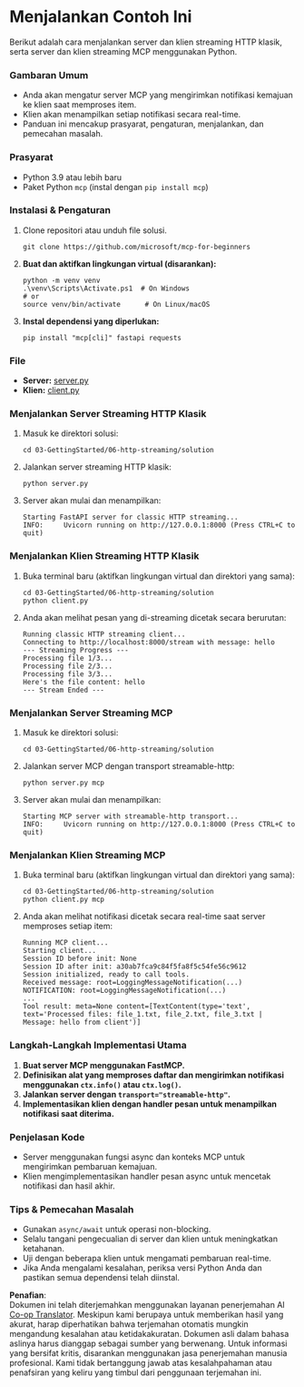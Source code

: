 <!--
CO_OP_TRANSLATOR_METADATA:
{
  "original_hash": "67ecbca6a060477ded3e13ddbeba64f7",
  "translation_date": "2025-08-18T17:44:05+00:00",
  "source_file": "03-GettingStarted/06-http-streaming/solution/python/README.md",
  "language_code": "id"
}
-->
# Menjalankan Contoh Ini

Berikut adalah cara menjalankan server dan klien streaming HTTP klasik, serta server dan klien streaming MCP menggunakan Python.

### Gambaran Umum

- Anda akan mengatur server MCP yang mengirimkan notifikasi kemajuan ke klien saat memproses item.
- Klien akan menampilkan setiap notifikasi secara real-time.
- Panduan ini mencakup prasyarat, pengaturan, menjalankan, dan pemecahan masalah.

### Prasyarat

- Python 3.9 atau lebih baru
- Paket Python `mcp` (instal dengan `pip install mcp`)

### Instalasi & Pengaturan

1. Clone repositori atau unduh file solusi.

   ```pwsh
   git clone https://github.com/microsoft/mcp-for-beginners
   ```

1. **Buat dan aktifkan lingkungan virtual (disarankan):**

   ```pwsh
   python -m venv venv
   .\venv\Scripts\Activate.ps1  # On Windows
   # or
   source venv/bin/activate      # On Linux/macOS
   ```

1. **Instal dependensi yang diperlukan:**

   ```pwsh
   pip install "mcp[cli]" fastapi requests
   ```

### File

- **Server:** [server.py](../../../../../../03-GettingStarted/06-http-streaming/solution/python/server.py)
- **Klien:** [client.py](../../../../../../03-GettingStarted/06-http-streaming/solution/python/client.py)

### Menjalankan Server Streaming HTTP Klasik

1. Masuk ke direktori solusi:

   ```pwsh
   cd 03-GettingStarted/06-http-streaming/solution
   ```

2. Jalankan server streaming HTTP klasik:

   ```pwsh
   python server.py
   ```

3. Server akan mulai dan menampilkan:

   ```
   Starting FastAPI server for classic HTTP streaming...
   INFO:     Uvicorn running on http://127.0.0.1:8000 (Press CTRL+C to quit)
   ```

### Menjalankan Klien Streaming HTTP Klasik

1. Buka terminal baru (aktifkan lingkungan virtual dan direktori yang sama):

   ```pwsh
   cd 03-GettingStarted/06-http-streaming/solution
   python client.py
   ```

2. Anda akan melihat pesan yang di-streaming dicetak secara berurutan:

   ```text
   Running classic HTTP streaming client...
   Connecting to http://localhost:8000/stream with message: hello
   --- Streaming Progress ---
   Processing file 1/3...
   Processing file 2/3...
   Processing file 3/3...
   Here's the file content: hello
   --- Stream Ended ---
   ```

### Menjalankan Server Streaming MCP

1. Masuk ke direktori solusi:
   ```pwsh
   cd 03-GettingStarted/06-http-streaming/solution
   ```
2. Jalankan server MCP dengan transport streamable-http:
   ```pwsh
   python server.py mcp
   ```
3. Server akan mulai dan menampilkan:
   ```
   Starting MCP server with streamable-http transport...
   INFO:     Uvicorn running on http://127.0.0.1:8000 (Press CTRL+C to quit)
   ```

### Menjalankan Klien Streaming MCP

1. Buka terminal baru (aktifkan lingkungan virtual dan direktori yang sama):
   ```pwsh
   cd 03-GettingStarted/06-http-streaming/solution
   python client.py mcp
   ```
2. Anda akan melihat notifikasi dicetak secara real-time saat server memproses setiap item:
   ```
   Running MCP client...
   Starting client...
   Session ID before init: None
   Session ID after init: a30ab7fca9c84f5fa8f5c54fe56c9612
   Session initialized, ready to call tools.
   Received message: root=LoggingMessageNotification(...)
   NOTIFICATION: root=LoggingMessageNotification(...)
   ...
   Tool result: meta=None content=[TextContent(type='text', text='Processed files: file_1.txt, file_2.txt, file_3.txt | Message: hello from client')]
   ```

### Langkah-Langkah Implementasi Utama

1. **Buat server MCP menggunakan FastMCP.**
2. **Definisikan alat yang memproses daftar dan mengirimkan notifikasi menggunakan `ctx.info()` atau `ctx.log()`.**
3. **Jalankan server dengan `transport="streamable-http"`.**
4. **Implementasikan klien dengan handler pesan untuk menampilkan notifikasi saat diterima.**

### Penjelasan Kode
- Server menggunakan fungsi async dan konteks MCP untuk mengirimkan pembaruan kemajuan.
- Klien mengimplementasikan handler pesan async untuk mencetak notifikasi dan hasil akhir.

### Tips & Pemecahan Masalah

- Gunakan `async/await` untuk operasi non-blocking.
- Selalu tangani pengecualian di server dan klien untuk meningkatkan ketahanan.
- Uji dengan beberapa klien untuk mengamati pembaruan real-time.
- Jika Anda mengalami kesalahan, periksa versi Python Anda dan pastikan semua dependensi telah diinstal.

**Penafian**:  
Dokumen ini telah diterjemahkan menggunakan layanan penerjemahan AI [Co-op Translator](https://github.com/Azure/co-op-translator). Meskipun kami berupaya untuk memberikan hasil yang akurat, harap diperhatikan bahwa terjemahan otomatis mungkin mengandung kesalahan atau ketidakakuratan. Dokumen asli dalam bahasa aslinya harus dianggap sebagai sumber yang berwenang. Untuk informasi yang bersifat kritis, disarankan menggunakan jasa penerjemahan manusia profesional. Kami tidak bertanggung jawab atas kesalahpahaman atau penafsiran yang keliru yang timbul dari penggunaan terjemahan ini.